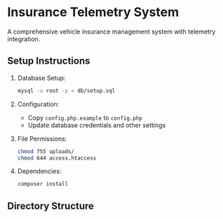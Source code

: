# Insurance Telemetry System

A comprehensive vehicle insurance management system with telemetry integration.

## Setup Instructions

1. Database Setup:
   ```bash
   mysql -u root -p < db/setup.sql
   ```

2. Configuration:
   - Copy `config.php.example` to `config.php`
   - Update database credentials and other settings

3. File Permissions:
   ```bash
   chmod 755 uploads/
   chmod 644 access.htaccess
   ```

4. Dependencies:
   ```bash
   composer install
   ```

## Directory Structure
